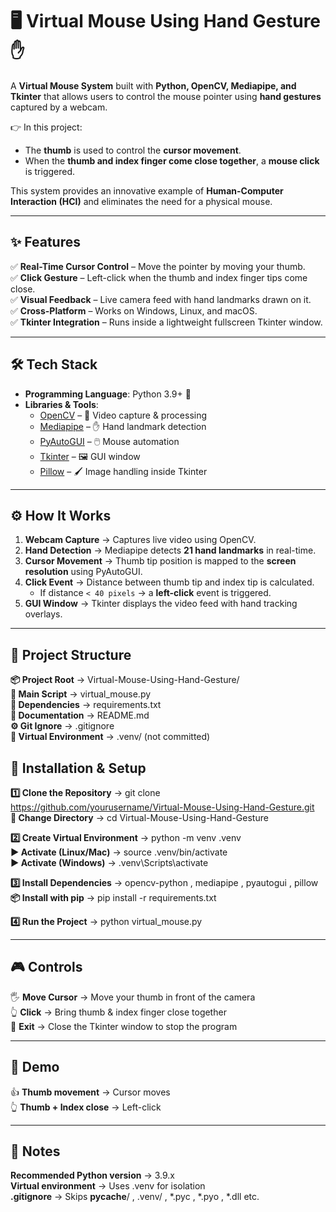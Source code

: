 # 🖥️ Virtual Mouse Using Hand Gesture ✋  

A **Virtual Mouse System** built with **Python, OpenCV, Mediapipe, and Tkinter** that allows users to control the mouse pointer using **hand gestures** captured by a webcam.  

👉 In this project:  
- The **thumb** is used to control the **cursor movement**.  
- When the **thumb and index finger come close together**, a **mouse click** is triggered.  

This system provides an innovative example of **Human-Computer Interaction (HCI)** and eliminates the need for a physical mouse.  

---

## ✨ Features  

✅ **Real-Time Cursor Control** – Move the pointer by moving your thumb.  
✅ **Click Gesture** – Left-click when the thumb and index finger tips come close.  
✅ **Visual Feedback** – Live camera feed with hand landmarks drawn on it.  
✅ **Cross-Platform** – Works on Windows, Linux, and macOS.  
✅ **Tkinter Integration** – Runs inside a lightweight fullscreen Tkinter window.  

---

## 🛠️ Tech Stack  

- **Programming Language**: Python 3.9+ 🐍  
- **Libraries & Tools**:  
  - [OpenCV](https://opencv.org/) – 🎥 Video capture & processing  
  - [Mediapipe](https://developers.google.com/mediapipe) – ✋ Hand landmark detection  
  - [PyAutoGUI](https://pyautogui.readthedocs.io/) – 🖱️ Mouse automation  
  - [Tkinter](https://docs.python.org/3/library/tkinter.html) – 🖼️ GUI window  
  - [Pillow](https://python-pillow.org/) – 🖌️ Image handling inside Tkinter  

---

## ⚙️ How It Works  

1. **Webcam Capture** → Captures live video using OpenCV.  
2. **Hand Detection** → Mediapipe detects **21 hand landmarks** in real-time.  
3. **Cursor Movement** → Thumb tip position is mapped to the **screen resolution** using PyAutoGUI.  
4. **Click Event** → Distance between thumb tip and index tip is calculated.  
   - If distance `< 40 pixels` → a **left-click** event is triggered.  
5. **GUI Window** → Tkinter displays the video feed with hand tracking overlays.  

---

## 📂 Project Structure  

**📦 Project Root** → Virtual-Mouse-Using-Hand-Gesture/  
**📄 Main Script** → virtual_mouse.py  
**📄 Dependencies** → requirements.txt  
**📄 Documentation** → README.md  
**⚙️ Git Ignore** → .gitignore  
**📂 Virtual Environment** → .venv/ (not committed)  

## 🔧 Installation & Setup  

**1️⃣ Clone the Repository** → git clone https://github.com/yourusername/Virtual-Mouse-Using-Hand-Gesture.git  
**📂 Change Directory** → cd Virtual-Mouse-Using-Hand-Gesture  

**2️⃣ Create Virtual Environment** → python -m venv .venv  
**▶️ Activate (Linux/Mac)** → source .venv/bin/activate  
**▶️ Activate (Windows)** → .venv\Scripts\activate  

**3️⃣ Install Dependencies** → opencv-python , mediapipe , pyautogui , pillow  
**📦 Install with pip** → pip install -r requirements.txt  

**4️⃣ Run the Project** → python virtual_mouse.py  

---

## 🎮 Controls  
🖐️ **Move Cursor** → Move your thumb in front of the camera  
👆 **Click** → Bring thumb & index finger close together  
🔴 **Exit** → Close the Tkinter window to stop the program  

---

## 📸 Demo  
👍 **Thumb movement** → Cursor moves  
👆 **Thumb + Index close** → Left-click  

---

## 🧩 Notes  
**Recommended Python version** → 3.9.x  
**Virtual environment** → Uses .venv for isolation  
**.gitignore** → Skips __pycache__/ , .venv/ , *.pyc , *.pyo , *.dll etc.  
